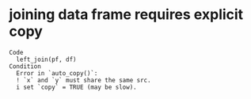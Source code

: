 # joining data frame requires explicit copy

    Code
      left_join(pf, df)
    Condition
      Error in `auto_copy()`:
      ! `x` and `y` must share the same src.
      i set `copy` = TRUE (may be slow).

